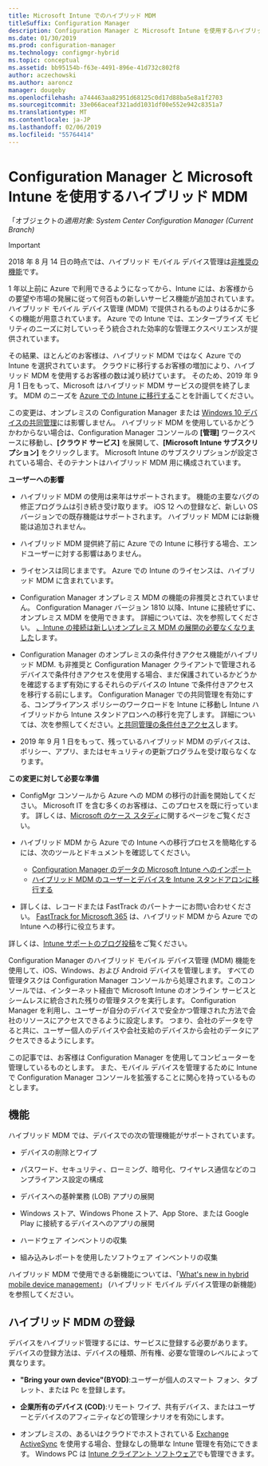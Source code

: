 ```yaml
---
title: Microsoft Intune でのハイブリッド MDM
titleSuffix: Configuration Manager
description: Configuration Manager と Microsoft Intune を使用するハイブリッド モバイル デバイス管理 (MDM) について説明します。
ms.date: 01/30/2019
ms.prod: configuration-manager
ms.technology: configmgr-hybrid
ms.topic: conceptual
ms.assetid: bb95154b-f63e-4491-896e-41d732c802f8
author: aczechowski
ms.author: aaroncz
manager: dougeby
ms.openlocfilehash: a744463aa82951d68125c0d17d88ba5e8a1f2703
ms.sourcegitcommit: 33e066aceaf321add1031df00e552e942c8351a7
ms.translationtype: MT
ms.contentlocale: ja-JP
ms.lasthandoff: 02/06/2019
ms.locfileid: "55764414"
---
```

# <a name="hybrid-mdm-with-configuration-manager-and-microsoft-intune"></a>Configuration Manager と Microsoft Intune を使用するハイブリッド MDM

「オブジェクトの*適用対象: System Center Configuration Manager (Current Branch)*

> [!Important]  
> 2018 年 8 月 14 日の時点では、ハイブリッド モバイル デバイス管理は[非推奨の機能](/sccm/core/plan-design/changes/deprecated/removed-and-deprecated-cmfeatures)です。
> <!--Intune feature 2683117-->  
> 1 年以上前に Azure で利用できるようになってから、Intune には、お客様からの要望や市場の発展に従って何百もの新しいサービス機能が追加されています。 ハイブリッド モバイル デバイス管理 (MDM) で提供されるものよりはるかに多くの機能が用意されています。 Azure での Intune では、エンタープライズ モビリティのニーズに対していっそう統合された効率的な管理エクスペリエンスが提供されています。
> 
> その結果、ほとんどのお客様は、ハイブリッド MDM ではなく Azure での Intune を選択されています。 クラウドに移行するお客様の増加により、ハイブリッド MDM を使用するお客様の数は減り続けています。 そのため、2019 年 9 月 1 日をもって、Microsoft はハイブリッド MDM サービスの提供を終了します。 MDM のニーズを [Azure での Intune に移行する](/sccm/mdm/deploy-use/migrate-hybridmdm-to-intunesa)ことを計画してください。 
> 
> この変更は、オンプレミスの Configuration Manager または [Windows 10 デバイスの共同管理](/sccm/comanage/overview)には影響しません。 ハイブリッド MDM を使用しているかどうかわからない場合は、Configuration Manager コンソールの **[管理]** ワークスペースに移動し、**[クラウド サービス]** を展開して、**[Microsoft Intune サブスクリプション]** をクリックします。 Microsoft Intune のサブスクリプションが設定されている場合、そのテナントはハイブリッド MDM 用に構成されています。
> 
> **ユーザーへの影響**
> 
> - ハイブリッド MDM の使用は来年はサポートされます。 機能の主要なバグの修正プログラムは引き続き受け取ります。 iOS 12 への登録など、新しい OS バージョンでの既存機能はサポートされます。 ハイブリッド MDM には新機能は追加されません。  
> 
> - ハイブリッド MDM 提供終了前に Azure での Intune に移行する場合、エンドユーザーに対する影響はありません。  
> 
> - ライセンスは同じままです。 Azure での Intune のライセンスは、ハイブリッド MDM に含まれています。  
> 
> - Configuration Manager オンプレミス MDM の機能の非推奨とされていません。 Configuration Manager バージョン 1810 以降、Intune に接続せずに、オンプレミス MDM を使用できます。 詳細については、次を参照してください。 [、Intune の接続は新しいオンプレミス MDM の展開の必要なくなりました](/sccm/core/plan-design/changes/whats-new-in-version-1810#bkmk_opmdm)します。 
> 
> - Configuration Manager のオンプレミスの条件付きアクセス機能がハイブリッド MDM. も非推奨と Configuration Manager クライアントで管理されるデバイスで条件付きアクセスを使用する場合、まだ保護されているかどうかを確認するまず有効にするそれらのデバイスの Intune で条件付きアクセスを移行する前にします。 Configuration Manager での共同管理を有効にする、コンプライアンス ポリシーのワークロードを Intune に移動し Intune ハイブリッドから Intune スタンドアロンへの移行を完了します。 詳細については、次を参照してください。[と共同管理の条件付きアクセス](https://docs.microsoft.com/sccm/comanage/quickstart-conditional-access)します。 
> 
> - 2019 年 9 月 1 日をもって、残っているハイブリッド MDM のデバイスは、ポリシー、アプリ、またはセキュリティの更新プログラムを受け取らなくなります。  
> 
> **この変更に対して必要な準備**
> 
> - ConfigMgr コンソールから Azure への MDM の移行の計画を開始してください。 Microsoft IT を含む多くのお客様は、このプロセスを既に行っています。 詳しくは、[Microsoft のケース スタディ](https://aka.ms/Intune_MSFT)に関するページをご覧ください。  
> 
> - ハイブリッド MDM から Azure での Intune への移行プロセスを簡略化するには、次のツールとドキュメントを確認してください。  
>     - [Configuration Manager のデータの Microsoft Intune へのインポート](/sccm/mdm/deploy-use/migrate-import-data)  
>     - [ハイブリッド MDM のユーザーとデバイスを Intune スタンドアロンに移行する](/sccm/mdm/deploy-use/migrate-hybridmdm-to-intunesa)  
> 
> - 詳しくは、レコードまたは FastTrack のパートナーにお問い合わせください。 [FastTrack for Microsoft 365](https://aka.ms/hybrid_fasttrack) は、ハイブリッド MDM から Azure での Intune への移行に役立ちます。 
> 
> 詳しくは、[Intune サポートのブログ投稿](https://aka.ms/hybrid_notification)をご覧ください。



Configuration Manager のハイブリッド モバイル デバイス管理 (MDM) 機能を使用して、iOS、Windows、および Android デバイスを管理します。 すべての管理タスクは Configuration Manager コンソールから処理されます。このコンソールでは、インターネット経由で Microsoft Intune のオンライン サービスとシームレスに統合された残りの管理タスクを実行します。 Configuration Manager を利用し、ユーザーが自分のデバイスで安全かつ管理された方法で会社のリソースにアクセスできるように設定します。 つまり、会社のデータを守ると共に、ユーザー個人のデバイスや会社支給のデバイスから会社のデータにアクセスできるようにします。 

この記事では、お客様は Configuration Manager を使用してコンピューターを管理しているものとします。 また、モバイル デバイスを管理するために Intune で Configuration Manager コンソールを拡張することに関心を持っているものとします。 



## <a name="capabilities"></a>機能

ハイブリッド MDM では、デバイスでの次の管理機能がサポートされています。

-   デバイスの削除とワイプ  

-   パスワード、セキュリティ、ローミング、暗号化、ワイヤレス通信などのコンプライアンス設定の構成  

-   デバイスへの基幹業務 (LOB) アプリの展開  

-   Windows ストア、Windows Phone ストア、App Store、または Google Play に接続するデバイスへのアプリの展開  

-   ハードウェア インベントリの収集  

-   組み込みレポートを使用したソフトウェア インベントリの収集  

ハイブリッド MDM で使用できる新機能については、「[What's new in hybrid mobile device management](/sccm/mdm/understand/whats-new-in-hybrid-mobile-device-management)」 (ハイブリッド モバイル デバイス管理の新機能) を参照してください。



## <a name="hybrid-mdm-enrollment"></a>ハイブリッド MDM の登録

デバイスをハイブリッド管理するには、サービスに登録する必要があります。 デバイスの登録方法は、デバイスの種類、所有権、必要な管理のレベルによって異なります。

- **"Bring your own device"(BYOD)**:ユーザーが個人のスマート フォン、タブレット、または Pc を登録します。  

- **企業所有のデバイス (COD)**:リモート ワイプ、共有デバイス、またはユーザーとデバイスのアフィニティなどの管理シナリオを有効にします。  

- オンプレミスの、あるいはクラウドでホストされている [Exchange ActiveSync](/sccm/mdm/plan-design/device-enrollment-methods#mobile-device-management-with-exchange-activesync-and-configuration-manager) を使用する場合、登録なしの簡単な Intune 管理を有効にできます。 Windows PC は [Intune クライアント ソフトウェア](/intune/deploy-use/manage-windows-pcs-with-microsoft-intune)でも管理できます。
